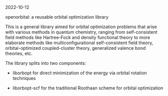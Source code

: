 2022-10-12

openorbital: a reusable orbital optimization library

This is a general library aimed for orbital optimization problems that
arise with various methods in quantum chemistry, ranging from
self-consistent field methods like Hartree-Fock and density functional
theory to more elaborate methods like multiconfigurational
self-consistent field theory, orbital-optimized coupled-cluster
theory, generalized valence bond theories, etc.

The library splits into two components:

- liborbopt for direct minimization of the energy via orbital rotation
  techniques

- liborbopt-scf for the traditional Roothaan scheme for orbital
  optimization
  